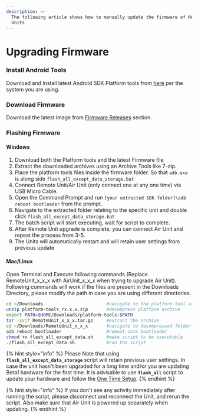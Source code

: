```yaml
---
description: >-
  The following article shows how to manually update the firmware of Herelink
  Units
---
```


# Upgrading Firmware

### Install Android Tools

Download and Install latest Android SDK Platform tools from [here](https://developer.android.com/studio/releases/platform-tools) per the system you are using.

### Download Firmware

Download the latest image from [Firmware Releases](firmware-releases.md) section.

### Flashing Firmware

#### Windows

1. Download both the Platform tools and the latest Firmware file
2. Extract the downloaded archives using an Archive Tools like 7-zip.
3. Place the platform tools files inside the firmware folder. So that `adb.exe` is along side `flash_all_except_data_storage.bat`  
4. Connect Remote Unit/Air Unit \(only connect one at any one time\) via USB Micro Cable.
5. Open the Command Prompt and run `[your extracted SDK folder]\adb reboot bootloader` from the prompt.
6. Navigate to the extracted folder relating to the specific unit and double click `flash_all_except_data_storage.bat` 
7. The batch script will start executing, wait for script to complete.
8. After Remote Unit upgrade is complete, you can connect Air Unit and repeat the process from 3-5.
9. The Units will automatically restart and will retain user settings from previous update

#### Mac/Linux

Open Terminal and Execute following commands \(Replace RemoteUnit\_x\_x\_x with AirUnit\_x\_x\_x when trying to upgrade Air Unit\). Following commands will work if the files are present in the Downloads Directory, please modify the path in case you are using different directories.

```bash
cd ~/Downloads                        #navigate to the platform tool archive
unzip platform-tools_rx.x.x.zip       #decompress platform archive
export PATH=$HOME/Downloads/platform-tools:$PATH
tar -xvjf RemoteUnit_x_x_x.tar.gz     #extract the archive
cd ~/Downloads/RemoteUnit_x_x_x       #navigate to decompressed folder
adb reboot bootloader                 #reboot into bootloader
chmod +x flash_all_except_data.sh     #make script to be executable
./flash_all_except_data.sh            #run the script
```

{% hint style="info" %}
Please Note that using **`flash_all_except_data_storage`** script will retain previous user settings. In case the unit hasn't been upgraded for a long time and/or you are updating Beta1 hardware for the first time. It is advisable to use **`flash_all`** script to update your hardware and follow the [One Time Setup](one-time-setup.md).
{% endhint %}

{% hint style="info" %}
If you don't see any activity immediately after running the script, please disconnect and reconnect the Unit, and rerun the script. Also make sure that Air Unit is powered up separately when updating.
{% endhint %}

